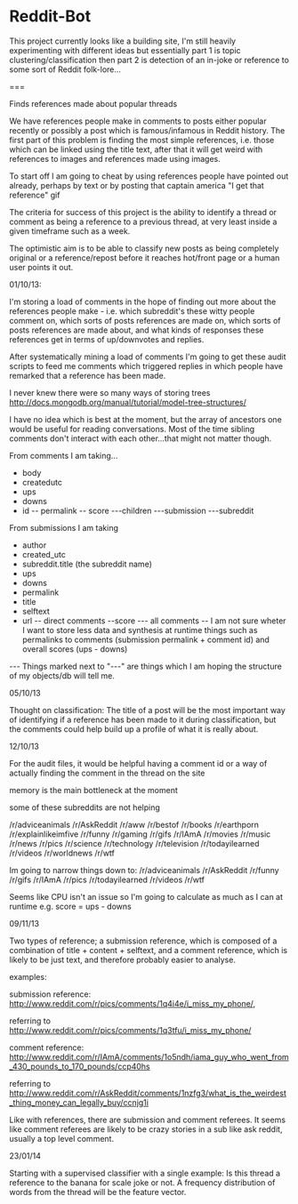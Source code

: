 Reddit-Bot
==========

This project currently looks like a building site, I'm still heavily
experimenting with different ideas but essentially part 1 is topic
clustering/classification then part 2 is detection of an in-joke or 
reference to some sort of Reddit folk-lore...

===

Finds references made about popular threads

We have references people make in comments to posts either popular recently or
possibly a post which is famous/infamous in Reddit history. The first part of
this problem is finding the most simple references, i.e. those which can be 
linked using the title text, after that it will get weird with references to
images and references made using images.

To start off I am going to cheat by using references people have pointed out
already, perhaps by text or by posting that captain america "I get that 
reference" gif

The criteria for success of this project is the ability to identify a thread
or comment as being a reference to a previous thread, at very least inside a
given timeframe such as a week.

The optimistic aim is to be able to classify new posts as being completely
original or a reference/repost before it reaches hot/front page or a human
user points it out.


01/10/13:

I'm storing a load of comments in the hope of finding out more about
the references people make - i.e. which subreddit's these witty people comment
on, which sorts of posts references are made on, which sorts of posts references are
made about, and what kinds of responses these references get in terms of up/downvotes
and replies.

After systematically mining a load of comments I'm going to get these audit scripts
to feed me comments which triggered replies in which people have remarked that a
reference has been made.

I never knew there were so many ways of storing trees http://docs.mongodb.org/manual/tutorial/model-tree-structures/

I have no idea which is best at the moment, but the array of ancestors one would
be useful for reading conversations. Most of the time sibling comments don't interact
with each other...that might not matter though.

From comments I am taking...

- body
- createdutc
- ups
- downs
- id
-- permalink
-- score
---children
---submission
---subreddit

From submissions I am taking

- author
- created_utc
- subreddit.title (the subreddit name)
- ups
- downs
- permalink
- title
- selftext
- url
-- direct comments
--score
--- all comments
-- I am not sure wheter I want to store less data and synthesis at runtime things such as
permalinks to comments (submission permalink + comment id) and overall scores (ups - downs)

--- Things marked next to "---" are things which I am hoping the structure of my objects/db
will tell me.


05/10/13

Thought on classification: The title of a post will be the most important way of identifying
if a reference has been made to it during classification, but the comments could help build up
a profile of what it is really about.

12/10/13

For the audit files, it would be helpful having a comment id or a way of actually finding the comment in the thread
on the site

memory is the main bottleneck at the moment

some of these subreddits are not helping


/r/adviceanimals
/r/AskReddit
/r/aww
/r/bestof
/r/books
/r/earthporn
/r/explainlikeimfive
/r/funny
/r/gaming
/r/gifs
/r/IAmA
/r/movies
/r/music
/r/news
/r/pics
/r/science
/r/technology
/r/television
/r/todayilearned
/r/videos
/r/worldnews
/r/wtf

Im going to narrow things down to:
/r/adviceanimals
/r/AskReddit
/r/funny
/r/gifs
/r/IAmA
/r/pics
/r/todayilearned
/r/videos
/r/wtf

Seems like CPU isn't an issue so I'm going to calculate as much as I can at runtime e.g. score = ups - downs

09/11/13

Two types of reference; a submission reference, which is composed of a combination of title + content + selftext,
and a comment reference, which is likely to be just text, and therefore probably easier to analyse.

examples:

submission reference: http://www.reddit.com/r/pics/comments/1q4i4e/i_miss_my_phone/,

referring to http://www.reddit.com/r/pics/comments/1q3tfu/i_miss_my_phone/

comment reference: http://www.reddit.com/r/IAmA/comments/1o5ndh/iama_guy_who_went_from_430_pounds_to_170_pounds/ccp40hs

referring to http://www.reddit.com/r/AskReddit/comments/1nzfg3/what_is_the_weirdest_thing_money_can_legally_buy/ccnjg1i

Like with references, there are submission and comment referees. It seems like comment referees are likely to be
crazy stories in a sub like ask reddit, usually a top level comment.

23/01/14

Starting with a supervised classifier with a single example: Is this thread a reference to the banana for scale joke or not. A frequency distribution of words from the thread will be the feature vector.
